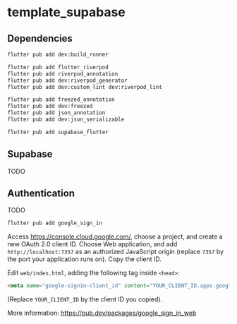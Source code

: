 # template_supabase

## Dependencies

```sh
flutter pub add dev:build_runner

flutter pub add flutter_riverpod
flutter pub add riverpod_annotation
flutter pub add dev:riverpod_generator
flutter pub add dev:custom_lint dev:riverpod_lint

flutter pub add freezed_annotation
flutter pub add dev:freezed
flutter pub add json_annotation
flutter pub add dev:json_serializable

flutter pub add supabase_flutter
```

## Supabase

TODO

## Authentication

TODO

```sh
flutter pub add google_sign_in
```

Access <https://console.cloud.google.com/>, choose a project, and create a new OAuth 2.0 client ID. Choose Web application, and add `http://localhost:7357` as an authorized JavaScript origin (replace `7357` by the port your application runs on). Copy the client ID.

Edit `web/index.html`, adding the following tag inside `<head>`:

```html
<meta name="google-signin-client_id" content="YOUR_CLIENT_ID.apps.googleusercontent.com">
```

(Replace `YOUR_CLIENT_ID` by the client ID you copied).

More information: https://pub.dev/packages/google_sign_in_web